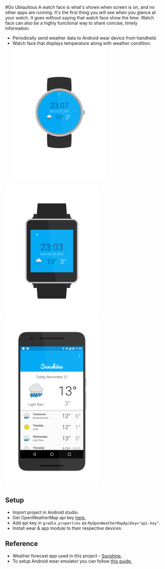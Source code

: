 #Go Ubiquitous
A watch face is what's shown when screen is on, and no other apps are running. It's the first thing you will see when you glance at your watch. It goes without saying that watch face show the time. Watch face can also be a highly functional way to share concise, timely information.

* Periodically send weather data to Android wear device from handheld.
* Watch face that displays temperature along with weather condition.
</br><img src="https://github.com/RnzTx/Go-Ubiquitous/blob/98c77a79b761433c082653373e8f2cc1f487f6a3/screenshots/round.png?raw=true" width="300"/>
<img src="https://github.com/RnzTx/Go-Ubiquitous/blob/98c77a79b761433c082653373e8f2cc1f487f6a3/screenshots/square.png?raw=true" width="300"/>
<img src="https://github.com/RnzTx/Go-Ubiquitous/blob/98c77a79b761433c082653373e8f2cc1f487f6a3/screenshots/handheld.png?raw=true" width="300"/>

## Setup
* Import project in Android studio.
* Get OpenWeatherMap api key [here.](https://openweathermap.org/appid)
* Add api key in `gradle.properties` as `MyOpenWeatherMapApiKey="api-key"`.
* Install wear & app module to their respective devices.

## Reference 
* Weather forecast app used in this project - [Sunshine.](https://github.com/udacity/Advanced_Android_Development)
* To setup Android wear emulator you can follow [this guide.](https://developer.android.com/training/wearables/apps/creating.)

